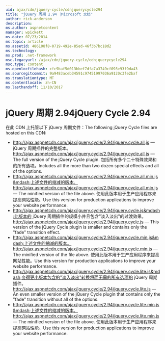 ```yaml
---
uid: ajax/cdn/jquery-cycle/cdnjquerycycle294
title: "jQuery 周期 2.94 |Microsoft 文档"
author: rick-anderson
description: 
ms.author: aspnetcontent
manager: wpickett
ms.date: 07/23/2014
ms.topic: article
ms.assetid: 486108f8-0719-492e-85ed-46f3b7bc18d2
ms.technology: 
ms.prod: .net-framework
msc.legacyurl: /ajax/cdn/jquery-cycle/cdnjquerycycle294
msc.type: content
ms.openlocfilehash: cfc9baf5d013bbef7dfa7a3749cf093e93f9da43
ms.sourcegitcommit: 9a9483aceb34591c97451997036a9120c3fe2baf
ms.translationtype: MT
ms.contentlocale: zh-CN
ms.lasthandoff: 11/10/2017
---
```

<a name="jquery-cycle-294"></a><span data-ttu-id="5e5cf-102">jQuery 周期 2.94</span><span class="sxs-lookup"><span data-stu-id="5e5cf-102">jQuery Cycle 2.94</span></span>
====================
<span data-ttu-id="5e5cf-103">在此 CDN 上托管以下 jQuery 周期文件：</span><span class="sxs-lookup"><span data-stu-id="5e5cf-103">The following jQuery Cycle files are hosted on this CDN:</span></span>

- <span data-ttu-id="5e5cf-104">http://ajax.aspnetcdn.com/ajax/jquery.cycle/2.94/jquery.cycle.all.js &mdash; jQuery 周期插件的完整版本。</span><span class="sxs-lookup"><span data-stu-id="5e5cf-104">http://ajax.aspnetcdn.com/ajax/jquery.cycle/2.94/jquery.cycle.all.js &mdash; The full version of the jQuery Cycle plugin.</span></span> <span data-ttu-id="5e5cf-105">包括所有多个二十特殊效果和的所有选项。</span><span class="sxs-lookup"><span data-stu-id="5e5cf-105">Includes all the more than two dozen special effects and all of the options.</span></span>
- <span data-ttu-id="5e5cf-106">http://ajax.aspnetcdn.com/ajax/jquery.cycle/2.94/jquery.cycle.all.min.js&mdash;上述文件的缩减的版本。</span><span class="sxs-lookup"><span data-stu-id="5e5cf-106">http://ajax.aspnetcdn.com/ajax/jquery.cycle/2.94/jquery.cycle.all.min.js &mdash; The minified version of the file above.</span></span> <span data-ttu-id="5e5cf-107">使用此版本用于生产应用程序来提高网站性能。</span><span class="sxs-lookup"><span data-stu-id="5e5cf-107">Use this version for production applications to improve your website performance.</span></span>
- <span data-ttu-id="5e5cf-108">http://ajax.aspnetcdn.com/ajax/jquery.cycle/2.94/jquery.cycle.js&mdash;此版本的 jQuery 周期插件的规模小并且包含"淡入淡出"的过渡效果。</span><span class="sxs-lookup"><span data-stu-id="5e5cf-108">http://ajax.aspnetcdn.com/ajax/jquery.cycle/2.94/jquery.cycle.js &mdash; This version of the jQuery Cycle plugin is smaller and contains only the "fade" transition effect.</span></span>
- <span data-ttu-id="5e5cf-109">http://ajax.aspnetcdn.com/ajax/jquery.cycle/2.94/jquery.cycle.min.js&mdash;上述文件的缩减的版本。</span><span class="sxs-lookup"><span data-stu-id="5e5cf-109">http://ajax.aspnetcdn.com/ajax/jquery.cycle/2.94/jquery.cycle.min.js &mdash; The minified version of the file above.</span></span> <span data-ttu-id="5e5cf-110">使用此版本用于生产应用程序来提高网站性能。</span><span class="sxs-lookup"><span data-stu-id="5e5cf-110">Use this version for production applications to improve your website performance.</span></span>
- <span data-ttu-id="5e5cf-111">http://ajax.aspnetcdn.com/ajax/jquery.cycle/2.94/jquery.cycle.lite.js&mdash;变得更小版本包含的"淡入淡出"转换将而无需的所有选项的 jQuery 周期插件。</span><span class="sxs-lookup"><span data-stu-id="5e5cf-111">http://ajax.aspnetcdn.com/ajax/jquery.cycle/2.94/jquery.cycle.lite.js &mdash; An even smaller version of the jQuery Cycle plugin that contains only the "fade" transition without all of the options.</span></span>
- <span data-ttu-id="5e5cf-112">http://ajax.aspnetcdn.com/ajax/jquery.cycle/2.94/jquery.cycle.lite.min.js&mdash;上述文件的缩减的版本。</span><span class="sxs-lookup"><span data-stu-id="5e5cf-112">http://ajax.aspnetcdn.com/ajax/jquery.cycle/2.94/jquery.cycle.lite.min.js &mdash; The minified version of the file above.</span></span> <span data-ttu-id="5e5cf-113">使用此版本用于生产应用程序来提高网站性能。</span><span class="sxs-lookup"><span data-stu-id="5e5cf-113">Use this version for production applications to improve your website performance.</span></span>
